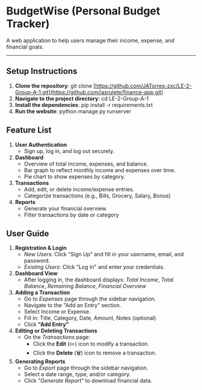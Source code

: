 # BudgetWise (Personal Budget Tracker)

A web application to help users manage their income, expense, and financial goals.

---

## Setup Instructions
1. **Clone the repository**:
  git clone [https://github.com/JATorres-zxc/LE-2-Group-A-1.git](https://github.com/jasrulete/finance-app.git)
2. **Navigate to the project directory**:
  cd LE-2-Group-A-1
3. **Install the dependencies**:
   pip install -r requirements.txt
4. **Run the website**:
   python manage.py runserver

## Feature List
1) **User Authentication**
   - Sign up, log in, and log out securely.
2) **Dashboard**
   - Overview of total income, expenses, and balance.
   - Bar graph to reflect monthly income and expenses over time.
   - Pie chart to show expenses by category.
3) **Transactions**
   - Add, edit, or delete income/expense entries.
   - Categorize transactions (e.g., Bills, Grocery, Salary, Bonus)
4) **Reports**
   - Generate your financial overview.
   - Filter transactions by date or category
   
## User Guide
1. **Registration & Login**
   - *New Users*: Click "Sign Up" and fill in your username, email, and password.
   - *Existing Users*: Click "Log In" and enter your credentials.
2. **Dashboard View**
   - After logging in, the dashboard displays: *Total Income*, *Total Balance*, *Remaining Balance*, *Financial Overview*
3. **Adding a Transaction**
   - Go to *Expenses* page through the sidebar navigation.
   - Navigate to the "Add an Entry" section.
   - Select Income or Expense.
   - Fill in: Title, Category, Date, Amount, Notes (optional)
   - Click **"Add Entry"**
4. **Editing or Deleting Transactions**
   - On the *Transactions* page:
     - Click the **Edit** (✏️) icon to modify a transaction.
     - Click the **Delete** (🗑️) icon to remove a transaction.
5. **Generating Reports**
   - Go to *Export* page through the sidebar navigation.
   - Select a date range, type, and/or category.
   - Click *"Generate Report"* to download financial data.
